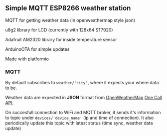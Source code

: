 ## Simple MQTT ESP8266 weather station

MQTT for getting weather data (in openweathermap style json)

u8g2 library for LCD (currently with 128x64 ST7920)

Adafruit AM2320 library for inside temperature sensor

ArduinoOTA for simple updates

Made with platformio

### MQTT
By default subscribes to `weather/'city'`, where it expects your where data to be. 

Weather data are expected in **JSON** format from [OpenWeatherMap](https://openweathermap.org/) [One Call API](https://openweathermap.org/api/one-call-api).

On succesfull connection to WiFi and MQTT broker, it sends it's information to topic under  `devices/'device_name'` (ip and time of connection). 
It also periodically update this topic with latest status (time sync, weather data update)
